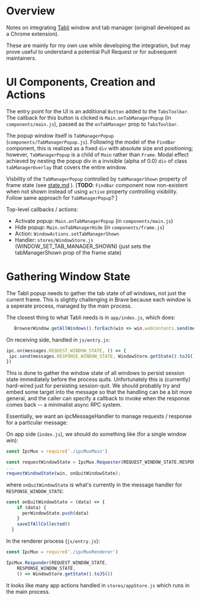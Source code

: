 # Overview

Notes on integrating [Tabli](http://www.gettabli.com/) window and tab manager (originall developed as a Chrome extension).

These are mainly for my own use while developing the integration, but may prove useful to understand a potential Pull Request or for subsequent maintainers.

# UI Components, Creation and Actions

The entry point for the UI is an additional `Button` added to the `TabsToolbar`. The callback for this button is clicked is `Main.onTabManagerPopup` (in `components/main.js`), passed as the `onTabManager` prop to `TabsToolbar`.

The popup window itself is `TabManagerPopup` (`components/TabManagerPopup.js`). Following the model of the `FindBar` component, this is realized as a fixed `div` with absolute size and positioning; however, `TabManagerPopup` is a child of `Main` rather than `Frame`.
Modal effect achieved by nesting the popup div in a invisible (alpha of 0.0) `div` of class 
`tabManagerOverlay` that covers the entire window.

Visbility of the `TabManagerPopup` controlled by `tabManagerShown` property of frame state (see [state.md](state.md) ).  [**TODO**: `FindBar` component now non-existent when not shown instead of using `active` property controlling visibility. Follow same approach for `TabManagerPopup`? ]

Top-level callbacks / actions:
  - Activate popup: `Main.onTabManagerPopup` (in `components/main.js`)
  - Hide popup: `Main.onTabManagerHide` (in `components/frame.js`)
  - Action: `WindowActions.setTabManagerShown` 
  - Handler: `stores/WindowStore.js` (WINDOW_SET_TAB_MANAGER_SHOWN)
    (just sets the tabManagerShown prop of the frame state)


# Gathering Window State

The Tabli popup needs to gather the tab state of *all* windows, not just the current frame.
This is slightly challenging in Brave because each window is a seperate process, managed by the main process.

The closest thing to what Tabli needs is in `app/index.js`, which does:

```javascript
   BrowserWindow.getAllWindows().forEach(win => win.webContents.send(messages.REQUEST_WINDOW_STATE))
 ```


 On receiving side, handled in `js/entry.js`:

 ```javascript
 ipc.on(messages.REQUEST_WINDOW_STATE, () => {
  ipc.send(messages.RESPONSE_WINDOW_STATE, WindowStore.getState().toJS())
})
```

This is done to gather the window state of all windows to persist session state immediately before the process quits.  Unfortunately this is (currently) hard-wired just for persisting session-quit.
We should probably try and embed some target into the message so that the handling can be a bit more general, and the caller can specify a callback to invoke when the response comes back -- a minimalist async RPC system.

Essentially, we want an ipcMessageHandler to manage requests / response for a particular message:

On app side (`index.js`), we should do something like (for a single window win):

```javascript
const IpcMux = require('./ipcMuxMain')

const requestWindowState = IpcMux.Requester(REQUEST_WINDOW_STATE,RESPONSE_WINDOW_STATE);
...
requestWindowState(win, onQuitWindowState);
```

where `onQuitWindowState` is what's currently in the message handler for `RESPONSE_WINDOW_STATE`:

```javascript
const onQuitWindowState = (data) => {
    if (data) {
      perWindowState.push(data)
    }
    saveIfAllCollected()
  }
```

In the renderer process (`js/entry.js`):


```javascript
const IpcMux = require('./ipcMuxRenderer')

IpcMux.Responder(REQUEST_WINDOW_STATE,
    RESPONSE_WINDOW_STATE, 
    () => WindowStore.getState().toJS())
```

It looks like many app actions handled in `stores/appStore.js` which runs in the main process.

